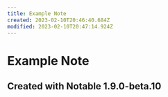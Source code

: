 ```yaml
---
title: Example Note
created: 2023-02-10T20:46:40.684Z
modified: 2023-02-10T20:47:14.924Z
---
```


# Example Note

## Created with Notable 1.9.0-beta.10



